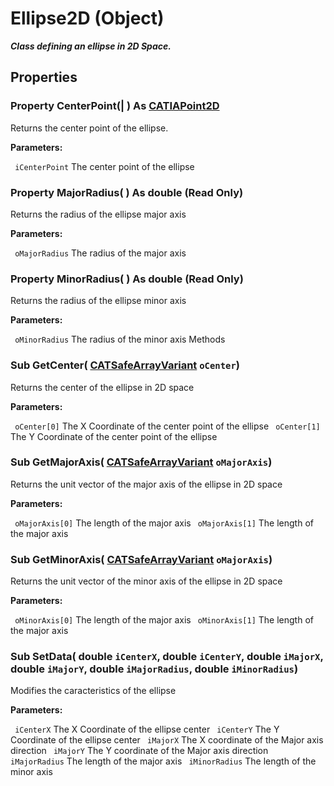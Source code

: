 # Ellipse2D (Object)

**_Class defining an ellipse in 2D Space._**

## Properties

### Property **CenterPoint**(| ) As [CATIAPoint2D](../SketcherInterfaces/interface_Point2D_9306.md)

   Returns the center point of the ellipse.

**Parameters:**

` iCenterPoint`      The center point of the ellipse

### Property **MajorRadius**( ) As double (Read Only)

   Returns the radius of the ellipse major axis

**Parameters:**

` oMajorRadius`      The radius of the major axis

### Property **MinorRadius**( ) As double (Read Only)

   Returns the radius of the ellipse minor axis

**Parameters:**

` oMinorRadius`      The radius of the minor axis
Methods

### Sub **GetCenter**( [CATSafeArrayVariant](../System/typedef_CATSafeArrayVariant_73843.md)  `oCenter`)

   Returns the center of the ellipse in 2D space

**Parameters:**

` oCenter[0]`      The X Coordinate of the center point of the ellipse
` oCenter[1]`      The Y Coordinate of the center point of the ellipse

### Sub **GetMajorAxis**( [CATSafeArrayVariant](../System/typedef_CATSafeArrayVariant_73843.md)  `oMajorAxis`)

   Returns the unit vector of the major axis of the ellipse in 2D space

**Parameters:**

` oMajorAxis[0]`      The length of the major axis
` oMajorAxis[1]`      The length of the major axis

### Sub **GetMinorAxis**( [CATSafeArrayVariant](../System/typedef_CATSafeArrayVariant_73843.md)  `oMajorAxis`)

   Returns the unit vector of the minor axis of the ellipse in 2D space

**Parameters:**

` oMinorAxis[0]`      The length of the major axis
` oMinorAxis[1]`      The length of the major axis

### Sub **SetData**( double  `iCenterX`,  double  `iCenterY`,  double  `iMajorX`,  double  `iMajorY`,  double  `iMajorRadius`,  double  `iMinorRadius`)

   Modifies the caracteristics of the ellipse

**Parameters:**

` iCenterX`      The X Coordinate of the ellipse center
` iCenterY`      The Y Coordinate of the ellipse center
` iMajorX`      The X coordinate of the Major axis direction
` iMajorY`      The Y coordinate of the Major axis direction
` iMajorRadius`      The length of the major axis
` iMinorRadius`      The length of the minor axis